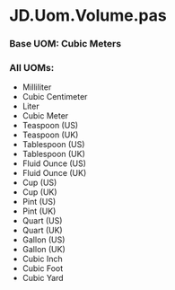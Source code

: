 # JD.Uom.Volume.pas

### Base UOM: Cubic Meters

### All UOMs:
- Milliliter
- Cubic Centimeter
- Liter
- Cubic Meter
- Teaspoon (US)
- Teaspoon (UK)
- Tablespoon (US)
- Tablespoon (UK)
- Fluid Ounce (US)
- Fluid Ounce (UK)
- Cup (US)
- Cup (UK)
- Pint (US)
- Pint (UK)
- Quart (US)
- Quart (UK)
- Gallon (US)
- Gallon (UK)
- Cubic Inch
- Cubic Foot
- Cubic Yard